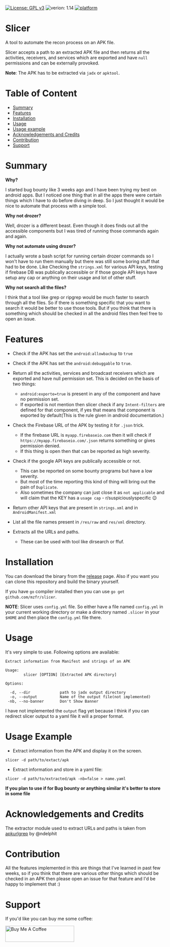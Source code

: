 [![License: GPL v3](https://img.shields.io/badge/License-GPLv3-blue.svg)](https://www.gnu.org/licenses/gpl-3.0)
![verion: 1.14](https://img.shields.io/github/go-mod/go-version/mzfr/slicer)
[![platform](https://img.shields.io/badge/platform-osx%2Flinux%2Fwindows-green.svg)](https://github.com/mzfr/slicer)

# Slicer

A tool to automate the recon process on an APK file. 

Slicer accepts a path to an extracted APK file and then returns all the activities, receivers, and services which are exported and have `null` permissions and can be externally provoked.

__Note__: The APK has to be extracted via `jadx` or `apktool`.

# Table of Content

* [Summary](#summary)
* [Features](#features)
* [Installation](#installation)
* [Usage](#usage)
* [Usage example](#usage-example)
* [Acknowledgements and Credits](#acknowledgements-and-credits)
* [Contribution](#contribution)
* [Support](#support)

# Summary

__Why?__

I started bug bounty like 3 weeks ago and I have been trying my best on android apps. But I noticed one thing that in all the apps there were certain things which I have to do before diving in deep. So I just thought it would be nice to automate that process with a simple tool. 

__Why not drozer?__

Well, drozer is a different beast. Even though it does finds out all the accessible components but I was tired of running those commands again and again.

__Why not automate using drozer?__

I actually wrote a bash script for running certain drozer commands so I won't have to run them manually but there was still some boring stuff that had to be done. Like Checking the `strings.xml` for various API keys, testing if firebase DB was publically accessible or if those google API keys have setup any cap or anything on their usage and lot of other stuff.

__Why not search all the files?__

I think that a tool like grep or ripgrep would be much faster to search through all the files. So if there is something specific that you want to search it would be better to use those tools. But if you think that there is something which should be checked in all the android files then feel free to open an issue.

# Features

* Check if the APK has set the `android:allowbackup` to `true`
* Check if the APK has set the `android:debuggable` to `true`.
* Return all the activities, services and broadcast receivers which are exported and have null permission set. This is decided on the basis of two things:
    - `android:exporte=true` is present in any of the component and have no permission set.
    -  If exported is not mention then slicer check if any `Intent-filters` are defined for that component, if yes that means that component is exported by default(This is the rule given in android documentation.)

* Check the Firebase URL of the APK by testing it for `.json` trick.
    - If the firebase URL is `myapp.firebaseio.com` then it will check if `https://myapp.firebaseio.com/.json` returns something or gives permission denied.
    - If this thing is open then that can be reported as high severity.

* Check if the google API keys are publically accessible or not. 
    - This can be reported on some bounty programs but have a low severity.
    - But most of the time reporting this kind of thing will bring out the pain of `Duplicate`.
    - Also sometimes the company can just close it as `not applicable` and will claim that the KEY has a `usage cap` - r/suspiciouslyspecific :wink: 

* Return other API keys that are present in `strings.xml` and in `AndroidManifest.xml`
* List all the file names present in `/res/raw` and `res/xml` directory.
* Extracts all the URLs and paths.
    - These can be used with tool like dirsearch or ffuf.


# Installation

You can download the binary from the [release](https://github.com/mzfr/slicer/releases) page. Also if you want you can clone this repository and build the binary yourself.

If you have `go` compiler installed then you can use `go get github.com/mzfr/slicer`.

__NOTE__: Slicer uses `config.yml` file. So either have a file named `config.yml` in your current working directory or make a directory
named `.slicer` in your `$HOME` and then place the `config.yml` file there.

# Usage

It's very simple to use. Following options are available:

```
Extract information from Manifest and strings of an APK

Usage:
        slicer [OPTION] [Extracted APK directory]

Options:

  -d, --dir             path to jadx output directory
  -o, --output          Name of the output file(not implemented)
 -nb, --no-banner       Don't Show Banner
```

I have not implemented the `output` flag yet because I think if you can redirect slicer output to a yaml file it will a proper format.

# Usage Example

* Extract information from the APK and display it on the screen.

```
slicer -d path/to/extact/apk
```

* Extract information and store in a yaml file:

```
slicer -d path/to/extracted/apk -nb=false > name.yaml
```
__If you plan to use if for Bug bounty or anything similar it's better to store in some file__

# Acknowledgements and Credits

The extractor module used to extract URLs and paths is taken from [apkurlgrep](https://github.com/ndelphit) by @ndelphit

# Contribution

All the features implemented in this are things that I've learned in past few weeks, so if you think that there are various other things which should be checked in an APK then please open an issue for that feature and I'd be happy to implement that :)

# Support

If you'd like you can buy me some coffee:

<a href="https://www.buymeacoffee.com/mzfr" target="_blank"><img src="https://cdn.buymeacoffee.com/buttons/default-orange.png" alt="Buy Me A Coffee" style="height: 51px !important;width: 217px !important;" ></a>

